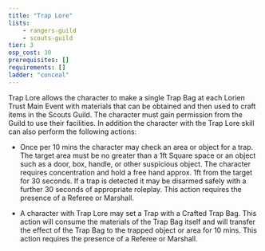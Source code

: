 ```yaml
---
title: "Trap Lore"
lists:
    - rangers-guild
    - scouts-guild
tier: 3
osp_cost: 30
prerequisites: []
requirements: []
ladder: "conceal"
---
```

Trap Lore allows the character to make a single Trap Bag at each Lorien Trust Main Event with materials that can be obtained and then used to craft items in the Scouts Guild. The character must gain permission from the Guild to use their facilities. In addition the character with the Trap Lore skill can also perform the following actions:

 * Once per 10 mins the character may check an area or object for a trap. The target area must be no greater than a 1ft Square space or an object such as a door, box, handle, or other suspicious object. The character requires concentration and hold a free hand approx. 1ft from the target for 30 seconds. If a trap is detected it may be disarmed safely with a further 30 seconds of appropriate roleplay. This action requires the presence of a Referee or Marshall.

 * A character with Trap Lore may set a Trap with a Crafted Trap Bag. This action will consume the materials of the Trap Bag itself and will transfer the effect of the Trap Bag to the trapped object or area for 10 mins. This action requires the presence of a Referee or Marshall.